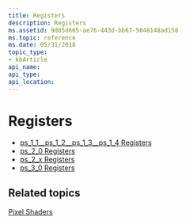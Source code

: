 ```yaml
---
title: Registers
description: Registers
ms.assetid: 9d85d665-ae76-443d-bb67-5648148ad158
ms.topic: reference
ms.date: 05/31/2018
topic_type: 
- kbArticle
api_name: 
api_type: 
api_location: 
---
```


# Registers

-   [ps\_1\_1\_\_ps\_1\_2\_\_ps\_1\_3\_\_ps\_1\_4 Registers](dx9-graphics-reference-asm-ps-registers-ps-1-x.md)
-   [ps\_2\_0 Registers](dx9-graphics-reference-asm-ps-registers-ps-2-0.md)
-   [ps\_2\_x Registers](dx9-graphics-reference-asm-ps-registers-ps-2-x.md)
-   [ps\_3\_0 Registers](dx9-graphics-reference-asm-ps-registers-ps-3-0.md)

## Related topics

<dl> <dt>

[Pixel Shaders](dx9-graphics-reference-asm-ps.md)
</dt> </dl>

 

 




